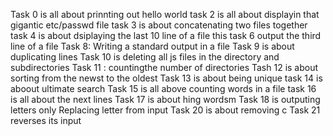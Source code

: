 Task 0 is all about prinnting out hello world
task 2 is all about displayin that gigantic etc/passwd file
task 3 is about concatenating two files together
task 4 is about dsiplaying the last 10 line of a file
this task 6 output the third line of a file 
Task 8: Writing a standard output in a file 
Task 9 is about duplicating lines
Task 10 is deleting all js files in the directory and subdirectories
Task 11 : countingthe number of directories
Tash 12 is about sorting from the newst to the oldest
Task 13 is about being unique
task 14 is aboout ultimate search
Task 15 is all above counting words in a file 
task 16 is all about the next lines
Task 17 is about hing wordsm
Task 18 is outputing letters only
Replacing letter from input
Task 20 is about removing c
Task 21 reverses its input
